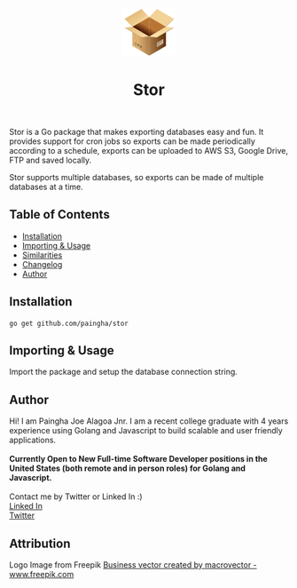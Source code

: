 <p align="center">
  <img alt="stor logo" src="https://raw.githubusercontent.com/paingha/stor/master/stor_logo.png">
</p>
<h1 align="center"> Stor </h1> <br>

Stor is a Go package that makes exporting databases easy and fun. It provides support for cron jobs so exports can be made periodically according to a schedule, exports can be uploaded to AWS S3, Google Drive, FTP and saved locally.

Stor supports multiple databases, so exports can be made of multiple databases at a time. 


## Table of Contents

* [Installation](#installation)
* [Importing & Usage](#usage)
* [Similarities](#similarities)
* [Changelog](#chanelog)
* [Author](#author)
  
## Installation

```
go get github.com/paingha/stor
```

## Importing & Usage

Import the package and setup the database connection string.

## Author

Hi! I am Paingha Joe Alagoa Jnr. I am a recent college graduate with 4 years experience using Golang and Javascript to build scalable and user friendly applications.
<br/>
<br />
<strong>Currently Open to New Full-time Software Developer positions in the United States (both remote and in person roles) for Golang and Javascript. </strong>
<br />
<br />
Contact me by Twitter or Linked In :)
<br/>
[Linked In](https://www.linkedin.com/in/paingha-alagoa-joe/)
<br />
[Twitter](https://twitter.com/painghajnr)


## Attribution

Logo Image from Freepik <a href='https://www.freepik.com/vectors/business'>Business vector created by macrovector - www.freepik.com</a>